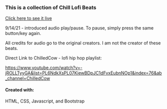 ### This is a collection of Chill Lofi Beats

[Click here to see it live](https://gp0710.github.io/chill_lofi_beats_machine/)

9/14/21 - introduced audio play/pause. To pause, simply press the same button/key again. 

All credits for audio go to the original creators. I am not the creator of these beats.

Direct Link to ChilledCow - lofi hip hop playlist:

https://www.youtube.com/watch?v=-jROLLTyyGA&list=PL6NdkXsPL07KiewBDpJC1dFvxEubnNOp1&index=76&ab_channel=ChilledCow

#### Created with: 
HTML, CSS, Javascript, and Bootstrap
